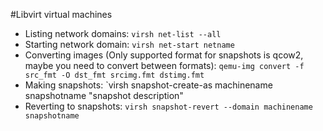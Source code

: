 #Libvirt virtual machines

* Listing network domains: `virsh net-list --all`
* Starting network domain: `virsh net-start netname`
* Converting images (Only supported format for snapshots is qcow2, maybe you need to convert between formats): `qemu-img convert -f src_fmt -O dst_fmt srcimg.fmt dstimg.fmt`
* Making snapshots: `virsh snapshot-create-as machinename snapshotname "snapshot description"
* Reverting to snapshots: `virsh snapshot-revert --domain machinename snapshotname`
